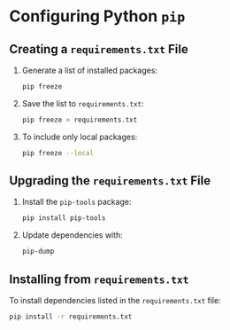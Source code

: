 # Configuring Python `pip`


## Creating a `requirements.txt` File

1. Generate a list of installed packages:
   ```bash
   pip freeze
   ```

2. Save the list to `requirements.txt`:
   ```bash
   pip freeze > requirements.txt
   ```

3. To include only local packages:
   ```bash
   pip freeze --local
   ```

## Upgrading the `requirements.txt` File

1. Install the `pip-tools` package:
   ```bash
   pip install pip-tools
   ```

2. Update dependencies with:
   ```bash
   pip-dump
   ```

## Installing from `requirements.txt`

To install dependencies listed in the `requirements.txt` file:
```bash
pip install -r requirements.txt
```
